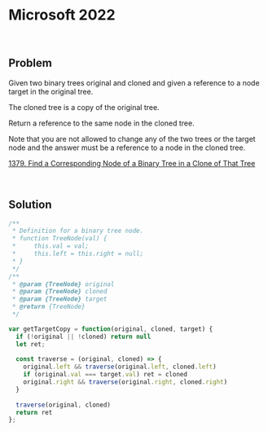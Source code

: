 # Microsoft 2022

&nbsp;

## Problem

Given two binary trees original and cloned and given a reference to a node target in the original tree.

The cloned tree is a copy of the original tree.

Return a reference to the same node in the cloned tree.

Note that you are not allowed to change any of the two trees or the target node and the answer must be a reference to a node in the cloned tree.

[1379. Find a Corresponding Node of a Binary Tree in a Clone of That Tree](https://leetcode.com/problems/find-a-corresponding-node-of-a-binary-tree-in-a-clone-of-that-tree/)

&nbsp;

## Solution

```js
/**
 * Definition for a binary tree node.
 * function TreeNode(val) {
 *     this.val = val;
 *     this.left = this.right = null;
 * }
 */
/**
 * @param {TreeNode} original
 * @param {TreeNode} cloned
 * @param {TreeNode} target
 * @return {TreeNode}
 */

var getTargetCopy = function(original, cloned, target) {
  if (!original || !cloned) return null
  let ret;
  
  const traverse = (original, cloned) => {
    original.left && traverse(original.left, cloned.left)
    if (original.val === target.val) ret = cloned
    original.right && traverse(original.right, cloned.right)
  }
  
  traverse(original, cloned)
  return ret
};
````
